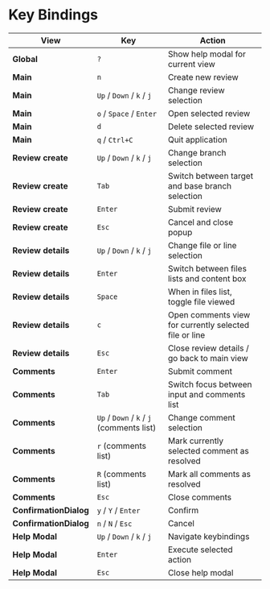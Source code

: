 # Key Bindings

| View                   | Key                                       | Action                                                 |
| ---------------------- | ----------------------------------------- | ------------------------------------------------------ |
| **Global**             | `?`                                       | Show help modal for current view                       |
| **Main**               | `n`                                       | Create new review                                      |
| **Main**               | `Up` / `Down` / `k` / `j`                 | Change review selection                                |
| **Main**               | `o` / `Space` / `Enter`                   | Open selected review                                   |
| **Main**               | `d`                                       | Delete selected review                                 |
| **Main**               | `q` / `Ctrl+C`                            | Quit application                                       |
| **Review create**      | `Up` / `Down` / `k` / `j`                 | Change branch selection                                |
| **Review create**      | `Tab`                                     | Switch between target and base branch selection        |
| **Review create**      | `Enter`                                   | Submit review                                          |
| **Review create**      | `Esc`                                     | Cancel and close popup                                 |
| **Review details**     | `Up` / `Down` / `k` / `j`                 | Change file or line selection                          |
| **Review details**     | `Enter`                                   | Switch between files lists and content box             |
| **Review details**     | `Space`                                   | When in files list, toggle file viewed                 |
| **Review details**     | `c`                                       | Open comments view for currently selected file or line |
| **Review details**     | `Esc`                                     | Close review details / go back to main view            |
| **Comments**           | `Enter`                                   | Submit comment                                         |
| **Comments**           | `Tab`                                     | Switch focus between input and comments list           |
| **Comments**           | `Up` / `Down` / `k` / `j` (comments list) | Change comment selection                               |
| **Comments**           | `r` (comments list)                       | Mark currently selected comment as resolved            |
| **Comments**           | `R` (comments list)                       | Mark all comments as resolved                          |
| **Comments**           | `Esc`                                     | Close comments                                         |
| **ConfirmationDialog** | `y` / `Y` / `Enter`                       | Confirm                                                |
| **ConfirmationDialog** | `n` / `N` / `Esc`                         | Cancel                                                 |
| **Help Modal**         | `Up` / `Down` / `k` / `j`                 | Navigate keybindings                                   |
| **Help Modal**         | `Enter`                                   | Execute selected action                                |
| **Help Modal**         | `Esc`                                     | Close help modal                                       |
